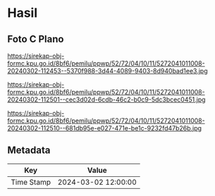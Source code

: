 # Hasil

## Foto C Plano

https://sirekap-obj-formc.kpu.go.id/8bf6/pemilu/ppwp/52/72/04/10/11/5272041011008-20240302-112453--5370f988-3d44-4089-9403-8d940bad1ee3.jpg

https://sirekap-obj-formc.kpu.go.id/8bf6/pemilu/ppwp/52/72/04/10/11/5272041011008-20240302-112501--cec3d02d-6cdb-46c2-b0c9-5dc3bcec0451.jpg

https://sirekap-obj-formc.kpu.go.id/8bf6/pemilu/ppwp/52/72/04/10/11/5272041011008-20240302-112510--681db95e-e027-471e-be1c-9232fd47b26b.jpg


## Metadata

| Key        | Value               |
| ---------- | ------------------- |
| Time Stamp | 2024-03-02 12:00:00 |



